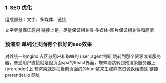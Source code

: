 ### 1. SEO 优化
组成部分：文字、多媒体、链接

文字尽量保证原创
链接上是，尽量保证相关性
多媒体-图片保证相关性和高清

### 预渲染 单纯让页面有个很好的seo效果
对外统一的nginx 去区分用户和蜘蛛的 user_agent判断 跳转到那个资源或者服务器，普通用户直接就是但页面spa的React界面，蜘蛛则跳转到预渲染服务器上(prerender)上
预渲染就是把当前页面的的html拿来生成静态资源返给蜘蛛
链接 prerender.io 网址